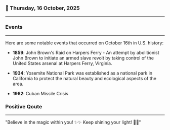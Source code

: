 ### 📅 Thursday, 16 October, 2025
------
### Events
------
Here are some notable events that occurred on October 16th in U.S. history:

- **1859**: John Brown's Raid on Harpers Ferry - An attempt by abolitionist John Brown to initiate an armed slave revolt by taking control of the United States arsenal at Harpers Ferry, Virginia.
  
- **1934**: Yosemite National Park was established as a national park in California to protect the natural beauty and ecological aspects of the area.

- **1962**: Cuban Missile Crisis
### Positive Qoute
------
"Believe in the magic within you! ✨✨ Keep shining your light! 🌟💖"
